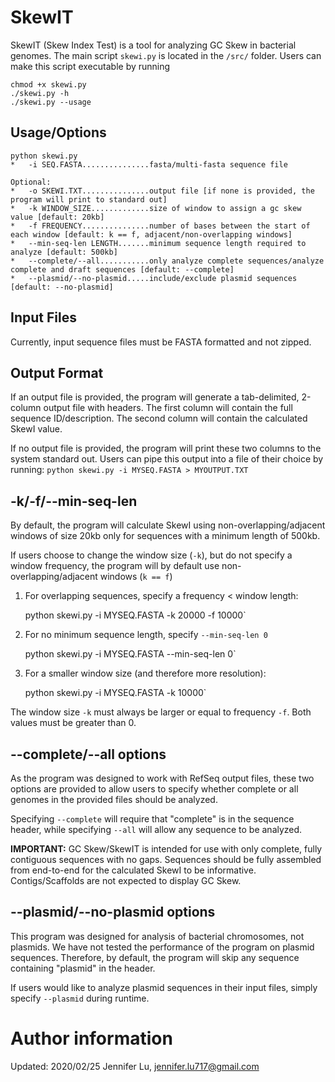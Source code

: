 # SkewIT
SkewIT (Skew Index Test) is a tool for analyzing GC Skew in bacterial genomes. 
The main script `skewi.py` is located in the `/src/` folder. Users can make this script executable by running
 
    chmod +x skewi.py 
    ./skewi.py -h
    ./skewi.py --usage

## Usage/Options

    python skewi.py
    *   -i SEQ.FASTA...............fasta/multi-fasta sequence file
   
    Optional:
    *   -o SKEWI.TXT...............output file [if none is provided, the program will print to standard out]
    *   -k WINDOW_SIZE.............size of window to assign a gc skew value [default: 20kb] 
    *   -f FREQUENCY...............number of bases between the start of each window [default: k == f, adjacent/non-overlapping windows]
    *   --min-seq-len LENGTH.......minimum sequence length required to analyze [default: 500kb]
    *   --complete/--all...........only analyze complete sequences/analyze complete and draft sequences [default: --complete]
    *   --plasmid/--no-plasmid.....include/exclude plasmid sequences [default: --no-plasmid]

## Input Files

Currently, input sequence files must be FASTA formatted and not zipped. 

## Output Format

If an output file is provided, the program will generate a tab-delimited, 2-column output file with headers. The first column will contain the full sequence ID/description. The second column will contain the calculated SkewI value. 

If no output file is provided, the program will print these two columns to the system standard out. Users can pipe this output into a file of their choice by running:
        `python skewi.py -i MYSEQ.FASTA > MYOUTPUT.TXT`


## -k/-f/--min-seq-len
    
By default, the program will calculate SkewI using non-overlapping/adjacent windows of size 20kb only for sequences with a minimum length of 500kb. 

If users choose to change the window size (`-k`), but do not specify a window frequency, the program will by default use non-overlapping/adjacent windows (`k == f`) 

1. For overlapping sequences, specify a frequency < window length:
        
    python skewi.py -i MYSEQ.FASTA -k 20000 -f 10000`

2. For no minimum sequence length, specify `--min-seq-len 0`
    
    python skewi.py -i MYSEQ.FASTA --min-seq-len 0`

3. For a smaller window size (and therefore more resolution):
        
    python skewi.py -i MYSEQ.FASTA -k 10000` 
    
The window size `-k` must always be larger or equal to frequency `-f`. Both values must be greater than 0. 
    

## --complete/--all options
As the program was designed to work with RefSeq output files, these two options are provided to allow users to specify whether complete or all genomes in the provided files should be analyzed.

Specifying `--complete` will require that "complete" is in the sequence header, while specifying `--all` will allow any sequence to be analyzed. 
    
**IMPORTANT:** GC Skew/SkewIT is intended for use with only complete, fully contiguous sequences with no gaps. Sequences should be fully assembled from end-to-end for the calculated SkewI to be informative. Contigs/Scaffolds are not expected to display GC Skew. 


## --plasmid/--no-plasmid options
This program was designed for analysis of bacterial chromosomes, not plasmids. We have not tested the performance of the program on plasmid sequences. Therefore, by default, the program will skip any sequence containing "plasmid" in the header. 

If users would like to analyze plasmid sequences in their input files, simply specify `--plasmid` during runtime. 

# Author information
Updated: 2020/02/25 
Jennifer Lu, jennifer.lu717@gmail.com 
